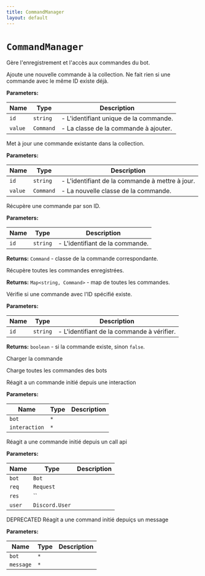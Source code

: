 ```yaml
---
title: CommandManager
layout: default
---
```


# `CommandManager`

Gère l'enregistrement et l'accès aux commandes du bot.

Ajoute une nouvelle commande à la collection. Ne fait rien si une commande avec le même ID existe déjà.

**Parameters:**

| Name | Type | Description |
| ---- | ---- | ----------- |
| `id` | `string` | - L'identifiant unique de la commande. |
| `value` | `Command` | - La classe de la commande à ajouter. |

Met à jour une commande existante dans la collection.

**Parameters:**

| Name | Type | Description |
| ---- | ---- | ----------- |
| `id` | `string` | - L'identifiant de la commande à mettre à jour. |
| `value` | `Command` | - La nouvelle classe de la commande. |

Récupère une commande par son ID.

**Parameters:**

| Name | Type | Description |
| ---- | ---- | ----------- |
| `id` | `string` | - L'identifiant de la commande. |

**Returns:** `Command` - classe de la commande correspondante.

Récupère toutes les commandes enregistrées.

**Returns:** `Map<string, Command>` - map de toutes les commandes.

Vérifie si une commande avec l'ID spécifié existe.

**Parameters:**

| Name | Type | Description |
| ---- | ---- | ----------- |
| `id` | `string` | - L'identifiant de la commande à vérifier. |

**Returns:** `boolean` - si la commande existe, sinon `false`.

Charger la commande

Charge toutes les commandes des bots

Réagit a un commande initié depuis une interaction

**Parameters:**

| Name | Type | Description |
| ---- | ---- | ----------- |
| `bot` | `*` |  |
| `interaction` | `*` |  |

Réagit a une commande initié depuis un call api

**Parameters:**

| Name | Type | Description |
| ---- | ---- | ----------- |
| `bot` | `Bot` |  |
| `req` | `Request` |  |
| `res` | `` |  |
| `user` | `Discord.User` |  |

DEPRECATED Réagit a une command initié depuiçs un message

**Parameters:**

| Name | Type | Description |
| ---- | ---- | ----------- |
| `bot` | `*` |  |
| `message` | `*` |  |

